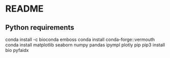 # README

## Python requirements


conda install -c bioconda emboss
conda install conda-forge::vermouth
conda install matplotlib seaborn numpy pandas ipympl plotly pip
pip3 install bio pyfaidx

